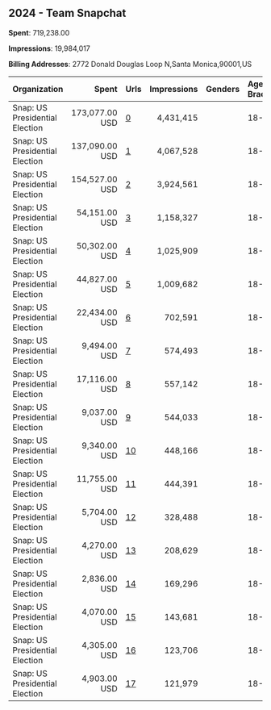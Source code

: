 ## 2024 - Team Snapchat 
**Spent**: 719,238.00

**Impressions**: 19,984,017

**Billing Addresses**: 2772 Donald Douglas Loop N,Santa Monica,90001,US

|Organization|Spent|Urls|Impressions|Genders|Age Brackets|Country Codes|
|:---|---:|:---|---:|:---|:---|:---|
|Snap: US Presidential Election|173,077.00 USD|[0](https://www.snap.com/political-ads/asset/e774e99c8005a57399328f8f19f38735a1d79ae0691e4b24d0352b65b1c3a5c2?mediaType=mp4)|4,431,415||18-35|united states|
|Snap: US Presidential Election|137,090.00 USD|[1](https://www.snap.com/political-ads/asset/e774e99c8005a57399328f8f19f38735a1d79ae0691e4b24d0352b65b1c3a5c2?mediaType=mp4)|4,067,528||18-35|united states|
|Snap: US Presidential Election|154,527.00 USD|[2](https://www.snap.com/political-ads/asset/e774e99c8005a57399328f8f19f38735a1d79ae0691e4b24d0352b65b1c3a5c2?mediaType=mp4)|3,924,561||18-35|united states|
|Snap: US Presidential Election|54,151.00 USD|[3](https://www.snap.com/political-ads/asset/053af9235101fafbe4500d48f99ab7efb6befce8135a9c2612d52887accf6aba?mediaType=mp4)|1,158,327||18-35|united states|
|Snap: US Presidential Election|50,302.00 USD|[4](https://www.snap.com/political-ads/asset/053af9235101fafbe4500d48f99ab7efb6befce8135a9c2612d52887accf6aba?mediaType=mp4)|1,025,909||18-35|united states|
|Snap: US Presidential Election|44,827.00 USD|[5](https://www.snap.com/political-ads/asset/053af9235101fafbe4500d48f99ab7efb6befce8135a9c2612d52887accf6aba?mediaType=mp4)|1,009,682||18-35|united states|
|Snap: US Presidential Election|22,434.00 USD|[6](https://www.snap.com/political-ads/asset/b7da02a5f4d91e5363e56309aecc434b8ef4744763fb62d3db8da93146273fc7?mediaType=mp4)|702,591||18-35|united states|
|Snap: US Presidential Election|9,494.00 USD|[7](https://www.snap.com/political-ads/asset/b60ff26e81a7591bc5a01f69987ab742cd70994b75f57f86bef3ded475e76619?mediaType=mp4)|574,493||18-35|united states|
|Snap: US Presidential Election|17,116.00 USD|[8](https://www.snap.com/political-ads/asset/b7da02a5f4d91e5363e56309aecc434b8ef4744763fb62d3db8da93146273fc7?mediaType=mp4)|557,142||18-35|united states|
|Snap: US Presidential Election|9,037.00 USD|[9](https://www.snap.com/political-ads/asset/b60ff26e81a7591bc5a01f69987ab742cd70994b75f57f86bef3ded475e76619?mediaType=mp4)|544,033||18-35|united states|
|Snap: US Presidential Election|9,340.00 USD|[10](https://www.snap.com/political-ads/asset/b60ff26e81a7591bc5a01f69987ab742cd70994b75f57f86bef3ded475e76619?mediaType=mp4)|448,166||18-35|united states|
|Snap: US Presidential Election|11,755.00 USD|[11](https://www.snap.com/political-ads/asset/b7da02a5f4d91e5363e56309aecc434b8ef4744763fb62d3db8da93146273fc7?mediaType=mp4)|444,391||18-35|united states|
|Snap: US Presidential Election|5,704.00 USD|[12](https://www.snap.com/political-ads/asset/cda901b72cf6c266b73d3e74694697ab4dfcfda00bdea24dd1ffdbecb5fc8cb0?mediaType=mp4)|328,488||18-35|united states|
|Snap: US Presidential Election|4,270.00 USD|[13](https://www.snap.com/political-ads/asset/cda901b72cf6c266b73d3e74694697ab4dfcfda00bdea24dd1ffdbecb5fc8cb0?mediaType=mp4)|208,629||18-35|united states|
|Snap: US Presidential Election|2,836.00 USD|[14](https://www.snap.com/political-ads/asset/cda901b72cf6c266b73d3e74694697ab4dfcfda00bdea24dd1ffdbecb5fc8cb0?mediaType=mp4)|169,296||18-35|united states|
|Snap: US Presidential Election|4,070.00 USD|[15](https://www.snap.com/political-ads/asset/57def2fc88355ea8cd3a49a77e5367be29609ed4aeb7dfcb6c6aa73b3c6aed8b?mediaType=mp4)|143,681||18-35|united states|
|Snap: US Presidential Election|4,305.00 USD|[16](https://www.snap.com/political-ads/asset/57def2fc88355ea8cd3a49a77e5367be29609ed4aeb7dfcb6c6aa73b3c6aed8b?mediaType=mp4)|123,706||18-35|united states|
|Snap: US Presidential Election|4,903.00 USD|[17](https://www.snap.com/political-ads/asset/57def2fc88355ea8cd3a49a77e5367be29609ed4aeb7dfcb6c6aa73b3c6aed8b?mediaType=mp4)|121,979||18-35|united states|
